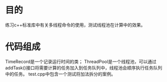 # 目的
练习c++标准库中有关多线程命令的使用，测试线程池在计算中的效果。
# 代码组成
TimeRecord是一个记录运行时间的类；
ThreadPool是一个线程池，可以通过addTask()接口将需要计算的任务加入到任务队列中，线程池会顺序执行任务队列中的任务。
test.cpp中包含一个测试将加法拆分的案例。
